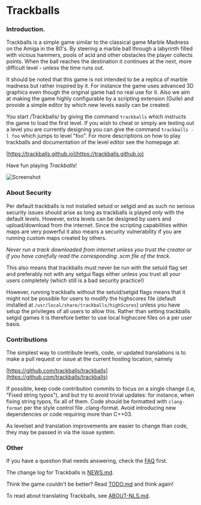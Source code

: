 # Trackballs

### Introduction.

Trackballs is a simple game similar to the classical game Marble Madness
on the Amiga in the 80's. By steering a marble ball through a labyrinth
filled with vicious hammers, pools of acid and other obstacles the player
collects points. When the ball reaches the destination it continues
at the next, more difficult level - unless the time runs out. 

It should be noted that this game is not intended to be a replica of 
marble madness but rather inspired by it. For instance the game uses 
advanced 3D graphics even though the original game had no real use for 
it. Also we aim at making the game highly configurable by a scripting 
extension (Guile) and provide a simple editor by which new levels easily 
can be created.

You start /Trackballs/ by giving the command `trackballs` which
instructs the game to load the first level. If you wish to cheat or simply
are testing out a level you are currently designing you can give the command
`trackballs -l foo` which jumps to level "foo". For more descriptions on how
to play trackballs and documentation of the level editor see the homepage at:

[https://trackballs.github.io](https://trackballs.github.io)

Have fun playing *Trackballs*!

![Screenshot](https://trackballs.github.io/screenshots/s16.png "Screenshot")

### About Security

Per default trackballs is not installed setuid or setgid and as such no 
serious security issues should arise as long as trackballs is played only with 
the default levels. However, extra levels can be designed by users and 
upload/download from the internet.  Since the scripting capabilities within 
maps are very powerful it also means a security vulnerability if you are 
running custom maps created by others. 

*Never run a track downloaded from internet unless you trust the creator 
or if you have carefully read the corresponding .scm file of the track.*

This also means that trackballs must never be run with the setuid flag set and
preferably not with any setgui flags either unless you trust all your users 
completely (which still is a bad security practice!)

However, running trackballs without the setuid/setgid flags means that it 
might not be possible for users to modify the highscores file (default 
installed at `/usr/local/share/trackballs/highScores`) unless you have setup 
the privileges of all users to allow this. Rather than setting trackballs 
setgid games it is therefore better to use local highscore files on a per 
user basis. 

### Contributions

The simplest way to contribute levels, code, or updated translations is to 
make a pull request or issue at the current hosting location, namely
  
[https://github.com/trackballs/trackballs](https://github.com/trackballs/trackballs)
  
If possible, keep code contribution commits to focus on a single change
(i.e, "Fixed string typos"), and but try to avoid trivial updates: for 
instance, when fixing string typos, fix all of them. Code should be
formatted with `clang-format` per the style control file .clang-format.
Avoid introducing new dependencies or code requiring more than C++03.

As levelset and translation improvements are easier to change than code,
they may be passed in via the issue system.

### Other

If you have a question that needs answering, check the [FAQ](FAQ.md) first.

The change log for Trackballs is [NEWS.md](NEWS.md).

Think the game couldn't be better? Read [TODO.md](TODO.md) and think again!

To read about translating Trackballs, see [ABOUT-NLS.md](ABOUT-NLS.md).

